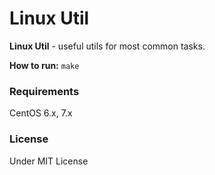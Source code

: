 # Linux Util

**Linux Util** - useful utils for most common tasks.
 
**How to run:** `make`

### Requirements

CentOS 6.x, 7.x

### License

Under MIT License
